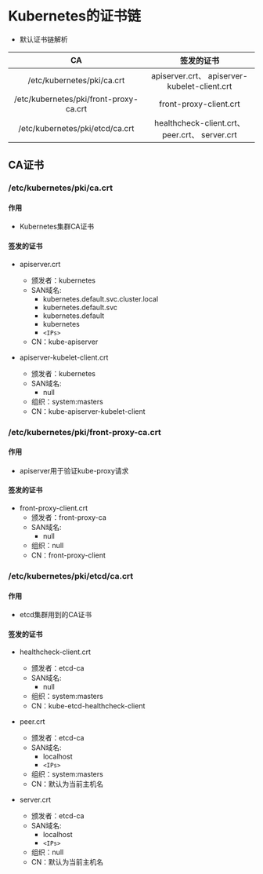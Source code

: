 # Kubernetes的证书链
* 默认证书链解析

|CA|签发的证书|
|:--:|:--:|
|/etc/kubernetes/pki/ca.crt|apiserver.crt、 apiserver-kubelet-client.crt|
|/etc/kubernetes/pki/front-proxy-ca.crt|front-proxy-client.crt|
|/etc/kubernetes/pki/etcd/ca.crt|healthcheck-client.crt、 peer.crt、 server.crt|

## CA证书
### /etc/kubernetes/pki/ca.crt
#### 作用
* Kubernetes集群CA证书

#### 签发的证书
* apiserver.crt
	* 颁发者：kubernetes
	* SAN域名:
		* kubernetes.default.svc.cluster.local
		* kubernetes.default.svc
		* kubernetes.default
		* kubernetes
		* `<IPs>`
	* CN：kube-apiserver

* apiserver-kubelet-client.crt
	* 颁发者：kubernetes
	* SAN域名:
		* null
	* 组织：system:masters
	* CN：kube-apiserver-kubelet-client

### /etc/kubernetes/pki/front-proxy-ca.crt
#### 作用
* apiserver用于验证kube-proxy请求

#### 签发的证书
* front-proxy-client.crt
	* 颁发者：front-proxy-ca
	* SAN域名:
		* null
	* 组织：null
	* CN：front-proxy-client

### /etc/kubernetes/pki/etcd/ca.crt
#### 作用
* etcd集群用到的CA证书

#### 签发的证书
* healthcheck-client.crt
	* 颁发者：etcd-ca
	* SAN域名:
		* null
	* 组织：system:masters
	* CN：kube-etcd-healthcheck-client

* peer.crt
	* 颁发者：etcd-ca
	* SAN域名:
		* localhost
		* `<IPs>`
	* 组织：system:masters
	* CN：默认为当前主机名

* server.crt
	* 颁发者：etcd-ca
	* SAN域名:
		* localhost
		* `<IPs>`
	* 组织：null
	* CN：默认为当前主机名


